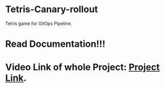 # Tetris-Canary-rollout
Tetris game for GitOps Pipeline.<br />
# Read Documentation!!!
#  Video Link of whole Project: [Project Link](https://twitter.com/apaar_tw/status/1790216305708331498).
